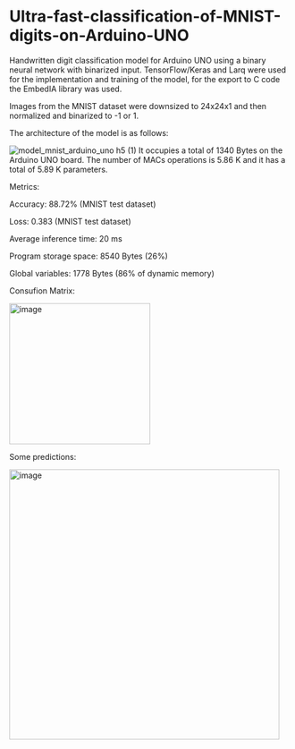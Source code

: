 # Ultra-fast-classification-of-MNIST-digits-on-Arduino-UNO

Handwritten digit classification model for Arduino UNO using a binary neural network with binarized input. TensorFlow/Keras and Larq were used for the implementation and training of the model, for the export to C code the EmbedIA library was used.

Images from the MNIST dataset were downsized to 24x24x1 and then normalized and binarized to -1 or 1.

The architecture of the model is as follows:

![model_mnist_arduino_uno h5 (1)](https://user-images.githubusercontent.com/56457143/222915228-1e98ed4c-310a-4c32-b38a-25be83ac304a.jpg)
It occupies a total of 1340 Bytes on the Arduino UNO board. The number of MACs operations is 5.86 K and it has a total of 5.89 K parameters.


Metrics:

Accuracy: 88.72% (MNIST test dataset)

Loss: 0.383 (MNIST test dataset)

Average inference time: 20 ms

Program storage space: 8540 Bytes (26%)

Global variables: 1778 Bytes (86% of dynamic memory)



Consufion Matrix:

<img width="252" alt="image" src="https://user-images.githubusercontent.com/56457143/222914784-43a070f0-cfab-41cb-be64-663b1d98c41c.png">

Some predictions:

<img width="483" alt="image" src="https://user-images.githubusercontent.com/56457143/222914828-a7d90437-78d4-4e9b-8f4b-d19d536abbb7.png">



